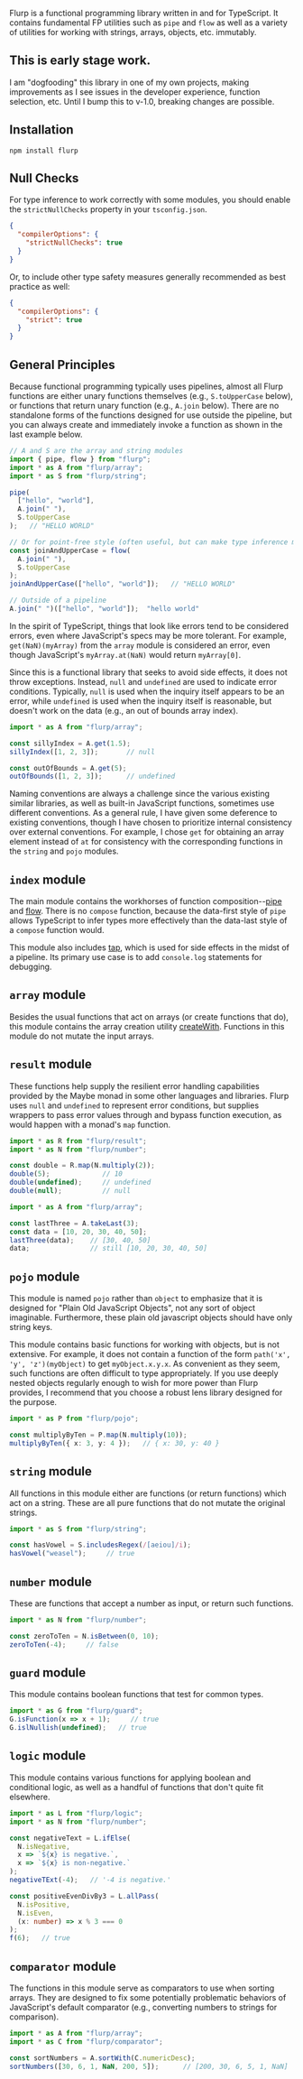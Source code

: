 Flurp is a functional programming library written in and for TypeScript. It contains fundamental FP utilities such as `pipe` and `flow` as well as a variety of utilities for working with strings, arrays, objects, etc. immutably.

## This is early stage work.

I am "dogfooding" this library in one of my own projects, making improvements as I see issues in the developer experience, function selection, etc. Until I bump this to v-1.0, breaking changes are possible. 

## Installation

```
npm install flurp
```

## Null Checks

For type inference to work correctly with some modules, you should enable the `strictNullChecks` property in your `tsconfig.json`.

```json
{
  "compilerOptions": {
    "strictNullChecks": true
  }
}
```

Or, to include other type safety measures generally recommended as best practice as well:

```json
{
  "compilerOptions": {
    "strict": true
  }
}
```

## General Principles

Because functional programming typically uses pipelines, almost all Flurp functions are either unary functions themselves (e.g., `S.toUpperCase` below), or functions that return unary function (e.g., `A.join` below). There are no standalone forms of the functions designed for use outside the pipeline, but you can always create and immediately invoke a function as shown in the last example below.

```ts
// A and S are the array and string modules
import { pipe, flow } from "flurp";  
import * as A from "flurp/array";
import * as S from "flurp/string";

pipe(
  ["hello", "world"],
  A.join(" "),
  S.toUpperCase
);   // "HELLO WORLD"

// Or for point-free style (often useful, but can make type inference more difficult)
const joinAndUpperCase = flow(
  A.join(" "),
  S.toUpperCase
);
joinAndUpperCase(["hello", "world"]);   // "HELLO WORLD"

// Outside of a pipeline
A.join(" ")(["hello", "world"]);  "hello world"
```
In the spirit of TypeScript, things that look like errors tend to be considered errors, even where JavaScript's specs may be more tolerant. For example, `get(NaN)(myArray)` from the `array` module is considered an error, even though JavaScript's `myArray.at(NaN)` would return `myArray[0]`. 

Since this is a functional library that seeks to avoid side effects, it does not throw exceptions. Instead, `null` and `undefined` are used to indicate error conditions. Typically, `null` is used when the inquiry itself appears to be an error, while `undefined` is used when the inquiry itself is reasonable, but doesn't work on the data (e.g., an out of bounds array index).

```ts
import * as A from "flurp/array";

const sillyIndex = A.get(1.5); 
sillyIndex([1, 2, 3]);       // null

const outOfBounds = A.get(5);
outOfBounds([1, 2, 3]);      // undefined
```

Naming conventions are always a challenge since the various existing similar libraries, as well as built-in JavaScript functions, sometimes use different conventions. As a general rule, I have given some deference to existing conventions, though I have chosen to prioritize internal consistency over external conventions. For example, I chose `get` for obtaining an array element instead of `at` for consistency with the corresponding functions in the `string` and `pojo` modules.

## `index` module 

The main module contains the workhorses of function composition--[pipe](https://harshbarger.github.io/flurp/functions/index.pipe.html) and [flow](https://harshbarger.github.io/flurp/functions/index.flow.html). There is no `compose` function, because the data-first style of `pipe` allows TypeScript to infer types more effectively than the data-last style of a `compose` function would.

This module also includes [tap](https://harshbarger.github.io/flurp/functions/index.tap.html), which is used for side effects in the midst of a pipeline. Its primary use case is to add `console.log` statements for debugging.

## `array` module

Besides the usual functions that act on arrays (or create functions that do), this module contains the array creation utility [createWith](). Functions in this module do not mutate the input arrays.

## `result` module

These functions help supply the resilient error handling capabilities provided by the Maybe monad in some other languages and libraries. Flurp uses `null` and `undefined` to represent error conditions, but supplies wrappers to pass error values through and bypass function execution, as would happen with a monad's `map` function.

```ts
import * as R from "flurp/result";
import * as N from "flurp/number";

const double = R.map(N.multiply(2));
double(5);             // 10
double(undefined);     // undefined
double(null);          // null
```

```ts
import * as A from "flurp/array";

const lastThree = A.takeLast(3);
const data = [10, 20, 30, 40, 50];
lastThree(data);    // [30, 40, 50]
data;               // still [10, 20, 30, 40, 50]
```

## `pojo` module

This module is named `pojo` rather than `object` to emphasize that it is designed for "Plain Old JavaScript Objects", not any sort of object imaginable. Furthermore, these plain old javascript objects should have only string keys. 

This module contains basic functions for working with objects, but is not extensive. For example, it does not contain a function of the form `path('x', 'y', 'z')(myObject)` to get `myObject.x.y.x`. As convenient as they seem, such functions are often difficult to type appropriately. If you use deeply nested objects regularly enough to wish for more power than Flurp provides, I recommend that you choose a robust lens library designed for the purpose.

```ts
import * as P from "flurp/pojo";

const multiplyByTen = P.map(N.multiply(10));
multiplyByTen({ x: 3, y: 4 });   // { x: 30, y: 40 }
```

## `string` module

All functions in this module either are functions (or return functions) which act on a string. These are all pure functions that do not mutate the original strings.

```ts
import * as S from "flurp/string";

const hasVowel = S.includesRegex(/[aeiou]/i);
hasVowel("weasel");     // true
```

## `number` module

These are functions that accept a number as input, or return such functions.

```ts
import * as N from "flurp/number";

const zeroToTen = N.isBetween(0, 10);
zeroToTen(-4);     // false
```

## `guard` module

This module contains boolean functions that test for common types.

```ts
import * as G from "flurp/guard";
G.isFunction(x => x + 1);     // true
G.islNullish(undefined);   // true
```

## `logic` module

This module contains various functions for applying boolean and conditional logic, as well as a handful of functions that don't quite fit elsewhere.

```ts
import * as L from "flurp/logic";
import * as N from "flurp/number";

const negativeText = L.ifElse(
  N.isNegative,
  x => `${x} is negative.`,
  x => `${x} is non-negative.`
);
negativeTExt(-4);   // '-4 is negative.'

const positiveEvenDivBy3 = L.allPass(
  N.isPositive,
  N.isEven,
  (x: number) => x % 3 === 0
);
f(6);   // true
```

## `comparator` module

The functions in this module serve as comparators to use when sorting arrays. They are designed to fix some potentially problematic behaviors of JavaScript's default comparator (e.g., converting numbers to strings for comparison).

```ts
import * as A from "flurp/array";
import * as C from "flurp/comparator";

const sortNumbers = A.sortWith(C.numericDesc);
sortNumbers([30, 6, 1, NaN, 200, 5]);      // [200, 30, 6, 5, 1, NaN]
```

